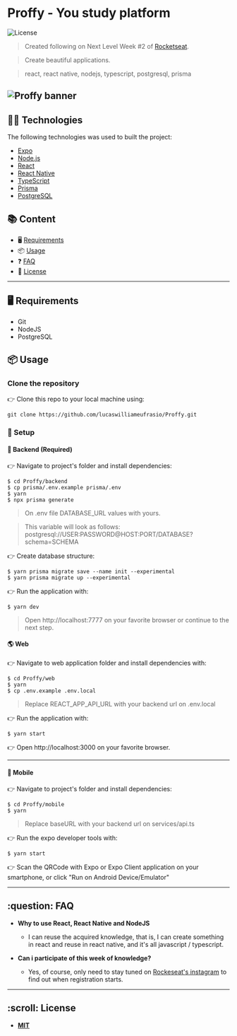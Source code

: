 
# Proffy - You study platform

![License](http://img.shields.io/:license-mit-blue.svg?style=flat-square)

> Created following on Next Level Week #2 of [Rocketseat](https://www.rocketseat.com.br).

> Create beautiful applications.

> react, react native, nodejs, typescript, postgresql, prisma

![Proffy banner](https://user-images.githubusercontent.com/34021576/89958641-c15e6d80-dc10-11ea-8254-02598b4a89c5.png)
---
## :technologist: Technologies

The following technologies was used to built the project:

- [Expo](https://expo.io/)
- [Node.js](https://nodejs.org/en/)
- [React](https://pt-br.reactjs.org/)
- [React Native](https://reactnative.dev/)
- [TypeScript](https://www.typescriptlang.org/)
- [Prisma](https://www.prisma.io/)
- [PostgreSQL](https://www.postgresql.org/)


## :books: Content

- 🖥 [Requirements](#requirements)
- 📦 [Usage](#usage)
- :question: [FAQ](#faq)
- :scroll: [License](#license)


---
<h2 id="requirements">🖥 Requirements </h2>

 - Git
 - NodeJS
 - PostgreSQL

<h2 id="usage">📦 Usage</h2>

### Clone the repository

👉  Clone this repo to your local machine using:

```shell
git clone https://github.com/lucaswilliameufrasio/Proffy.git
```

### 🔨 Setup

#### :brain: Backend (Required)
👉 Navigate to project's folder and install dependencies:

```shell
$ cd Proffy/backend
$ cp prisma/.env.example prisma/.env
$ yarn
$ npx prisma generate
```
> On .env file DATABASE_URL values with yours.

> This variable will look as follows: postgresql://USER:PASSWORD@HOST:PORT/DATABASE?schema=SCHEMA 


👉  Create database structure:

```shell
$ yarn prisma migrate save --name init --experimental
$ yarn prisma migrate up --experimental
```

👉  Run the application with:

```shell
$ yarn dev
```

> Open http://localhost:7777 on your favorite browser or continue to the next step.

####  :earth_americas: Web
👉 Navigate to web application folder and install dependencies with:

```shell
$ cd Proffy/web
$ yarn
$ cp .env.example .env.local
```
> Replace REACT_APP_API_URL with your backend url on .env.local

👉  Run the application with:

```shell
$ yarn start
```

👉 Open http://localhost:3000 on your favorite browser.

---

#### :iphone: Mobile
👉 Navigate to project's folder and install dependencies:

```shell
$ cd Proffy/mobile
$ yarn
```

> Replace baseURL with your backend url on services/api.ts

👉 Run the expo developer tools with:

```shell
$ yarn start
```
👉  Scan the QRCode with Expo or Expo Client application on your smartphone, or click "Run on Android Device/Emulator"

---

<h2 id="faq">:question: FAQ</h2>

- **Why to use React, React Native and NodeJS**
    - I can reuse the acquired knowledge, that is, I can create something in react and reuse in react native, and it's all javascript / typescript.

- **Can i participate of this week of knowledge?**
	- Yes, of course, only need to stay tuned on [Rockeseat's instagram](https://www.instagram.com/rocketseat_oficial/) to find out when registration starts.

---

<h2 id="license">:scroll: License</h2>

- **[MIT](http://opensource.org/licenses/mit-license.php)**